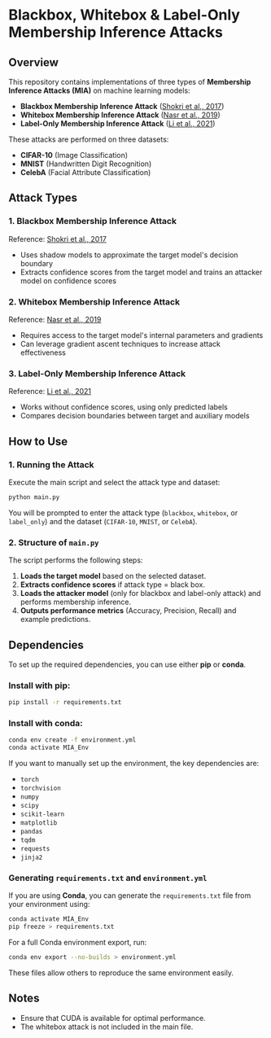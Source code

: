 # Blackbox, Whitebox & Label-Only Membership Inference Attacks

## Overview

This repository contains implementations of three types of **Membership Inference Attacks (MIA)** on machine learning models:

* **Blackbox Membership Inference Attack** ([Shokri et al., 2017](https://www.cs.cornell.edu/~shmat/shmat_oak17.pdf))
* **Whitebox Membership Inference Attack** ([Nasr et al., 2019](https://arxiv.org/abs/1907.09173))
* **Label-Only Membership Inference Attack** ([Li et al., 2021](https://yangzhangalmo.github.io/papers/CCS21-Label.pdf))

These attacks are performed on three datasets:

* **CIFAR-10** (Image Classification)
* **MNIST** (Handwritten Digit Recognition)
* **CelebA** (Facial Attribute Classification)

## Attack Types

### 1. Blackbox Membership Inference Attack

Reference: [Shokri et al., 2017](https://www.cs.cornell.edu/~shmat/shmat_oak17.pdf)

* Uses shadow models to approximate the target model's decision boundary
* Extracts confidence scores from the target model and trains an attacker model on confidence scores

### 2. Whitebox Membership Inference Attack

Reference: [Nasr et al., 2019](https://arxiv.org/abs/1907.09173)

* Requires access to the target model's internal parameters and gradients
* Can leverage gradient ascent techniques to increase attack effectiveness

### 3. Label-Only Membership Inference Attack

Reference: [Li et al., 2021](https://yangzhangalmo.github.io/papers/CCS21-Label.pdf)

* Works without confidence scores, using only predicted labels
* Compares decision boundaries between target and auxiliary models

## How to Use

### 1. Running the Attack

Execute the main script and select the attack type and dataset:

```bash
python main.py
```

You will be prompted to enter the attack type (`blackbox`, `whitebox`, or `label_only`) and the dataset (`CIFAR-10`, `MNIST`, or `CelebA`).

### 2. Structure of `main.py`

The script performs the following steps:

1. **Loads the target model** based on the selected dataset.
2. **Extracts confidence scores** if attack type = black box.
3. **Loads the attacker model** (only for blackbox and label-only attack) and performs membership inference.
4. **Outputs performance metrics** (Accuracy, Precision, Recall) and example predictions.

## Dependencies

To set up the required dependencies, you can use either **pip** or **conda**.

### Install with pip:

```bash
pip install -r requirements.txt
```

### Install with conda:

```bash
conda env create -f environment.yml
conda activate MIA_Env
```

If you want to manually set up the environment, the key dependencies are:

* `torch`
* `torchvision`
* `numpy`
* `scipy`
* `scikit-learn`
* `matplotlib`
* `pandas`
* `tqdm`
* `requests`
* `jinja2`

### Generating `requirements.txt` and `environment.yml`

If you are using **Conda**, you can generate the `requirements.txt` file from your environment using:

```bash
conda activate MIA_Env
pip freeze > requirements.txt
```

For a full Conda environment export, run:

```bash
conda env export --no-builds > environment.yml
```

These files allow others to reproduce the same environment easily.

## Notes

* Ensure that CUDA is available for optimal performance.
* The whitebox attack is not included in the main file.
